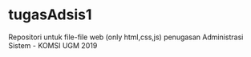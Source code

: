 # tugasAdsis1
Repositori untuk file-file web (only html,css,js) penugasan Administrasi Sistem - KOMSI UGM 2019 
